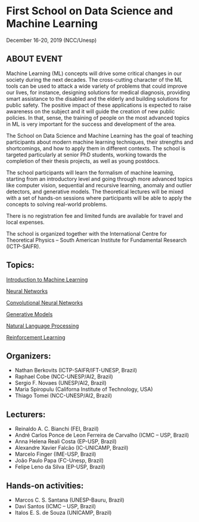 # First School on Data Science and Machine Learning
December 16-20, 2019  (NCC/Unesp)

## ABOUT EVENT
Machine Learning (ML) concepts will drive some critical changes in our society during the next decades. The cross-cutting character of the ML tools can be used to attack a wide variety of problems that could improve our lives, for instance, designing solutions for medical diagnosis, providing smart assistance to the disabled and the elderly and building solutions for public safety. The positive impact of these applications is expected to raise awareness on the subject and it will guide the creation of new public policies. In that, sense, the training of people on the most advanced topics in ML is very important for the success and development of the area.

The School on Data Science and Machine Learning has the goal of teaching participants about modern machine learning techniques, their strengths and shortcomings, and how to apply them in different contexts. The school is targeted particularly at senior PhD students, working towards the completion of their thesis projects, as well as young postdocs.

The school participants will learn the formalism of machine learning, starting from an introductory level and going through more advanced topics like computer vision, sequential and recursive learning, anomaly and outlier detectors, and generative models. The theoretical lectures will be mixed with a set of hands-on sessions where participants will be able to apply the concepts to solving real-world problems.

There is no registration fee and limited funds are available for travel and local expenses.

The school is organized together with the International Centre for Theoretical Physics – South American Institute for Fundamental Research (ICTP-SAIFR).
 
## Topics:

[Introduction to Machine Learning](day1/)

[Neural Networks](day1/)

[Convolutional Neural Networks](day2/)

[Generative Models](day3/)

[Natural Language Processing](day4)

[Reinforcement Learning](day5)


## Organizers:

* Nathan Berkovits (ICTP-SAIFR/IFT-UNESP, Brazil)
* Raphael Cobe (NCC-UNESP/AI2, Brazil)
* Sergio F. Novaes (UNESP/AI2, Brazil)
* Maria Spiropulu (Californa Institute of Technology, USA)
* Thiago Tomei (NCC-UNESP/AI2, Brazil)


## Lecturers:

* Reinaldo A. C. Bianchi (FEI, Brazil)
* André Carlos Ponce de Leon Ferreira de Carvalho (ICMC – USP, Brazil)
* Anna Helena Reali Costa (EP-USP, Brazil)
* Alexandre Xavier Falcão (IC-UNICAMP, Brazil)
* Marcelo Finger (IME-USP, Brazil)
* João Paulo Papa (FC-Unesp, Brazil)
* Felipe Leno da Silva (EP-USP, Brazil)

## Hands-on activities:

* Marcos C. S. Santana (UNESP-Bauru, Brazil)
* Davi Santos (ICMC – USP, Brazil)
* Italos E. S. de Souza (UNICAMP, Brazil)
